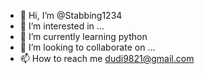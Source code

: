 - 👋 Hi, I’m @Stabbing1234
- 👀 I’m interested in ...
- 🌱 I’m currently learning python
- 💞️ I’m looking to collaborate on ...
- 📫 How to reach me dudi9821@gmail.com

<!---
Stabbing1234/Stabbing1234 is a ✨ special ✨ repository because its `README.md` (this file) appears on your GitHub profile.
You can click the Preview link to take a look at your changes.
--->
